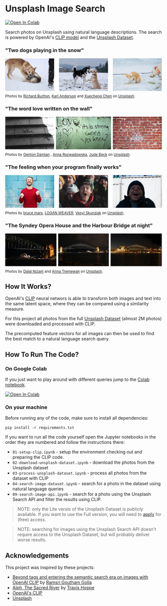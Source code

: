 # Unsplash Image Search

[![Open In Colab](https://colab.research.google.com/assets/colab-badge.svg)](https://colab.research.google.com/github/haltakov/natural-language-image-search/blob/main/colab/unsplash-image-search.ipynb)

Search photos on Unsplash using natural language descriptions. The search is powered by OpenAI's [CLIP model](https://github.com/openai/CLIP) and the [Unsplash Dataset](https://unsplash.com/data).

### "Two dogs playing in the snow"

![Search results for "Two dogs playing in the snow"](images/example_dogs.png)
<sub>Photos by [Richard Burlton](https://unsplash.com/@richardworks?utm_source=NaturalLanguageImageSearch&utm_medium=referral), [Karl Anderson](https://unsplash.com/@karlkiwi90?utm_source=NaturalLanguageImageSearch&utm_medium=referral) and [Xuecheng Chen](https://unsplash.com/@samaritan_?utm_source=NaturalLanguageImageSearch&utm_medium=referral) on [Unsplash](https://unsplash.com/?utm_source=NaturalLanguageImageSearch&utm_medium=referral).</sub>

### "The word love written on the wall"

![Search results for "The word love written on the wall"](images/example_love.png)
<sub>Photos by [Genton Damian](https://unsplash.com/@damiangenton96?utm_source=NaturalLanguageImageSearch&utm_medium=referral) , [Anna Rozwadowska](https://unsplash.com/@arozwadowska?utm_source=NaturalLanguageImageSearch&utm_medium=referral), [Jude Beck](https://unsplash.com/@judebeck?utm_source=NaturalLanguageImageSearch&utm_medium=referral) on [Unsplash](https://unsplash.com/?utm_source=NaturalLanguageImageSearch&utm_medium=referral).</sub>

### "The feeling when your program finally works"

![Search results for "The feeling when your program finally works"](images/example_feeling.png)
<sub>Photos by [bruce mars](https://unsplash.com/@brucemars?utm_source=NaturalLanguageImageSearch&utm_medium=referral), [LOGAN WEAVER](https://unsplash.com/@lgnwvr?utm_source=NaturalLanguageImageSearch&utm_medium=referral), [Vasyl Skunziak](https://unsplash.com/@vskvsk1?utm_source=NaturalLanguageImageSearch&utm_medium=referral) on [Unsplash](https://unsplash.com/?utm_source=NaturalLanguageImageSearch&utm_medium=referral).</sub>

### "The Syndey Opera House and the Harbour Bridge at night"

![Search results for "The Syndey Opera House and the Harbour Bridge at night"](images/example_sydney.png)
<sub>Photos by [Dalal Nizam](https://unsplash.com/@dilson?utm_source=NaturalLanguageImageSearch&utm_medium=referral) and [Anna Tremewan](https://unsplash.com/@annatre?utm_source=NaturalLanguageImageSearch&utm_medium=referral) on [Unsplash](https://unsplash.com/?utm_source=NaturalLanguageImageSearch&utm_medium=referral).</sub>

## How It Works?

OpenAI's [CLIP](https://openai.com/blog/clip/) neural networs is able to transform both images and text into the same latent space, where they can be compared using a similarity measure.

For this project all photos from the full [Unsplash Dataset](https://unsplash.com/data) (almost 2M photos) were downloaded and processed with CLIP.

The precomputed feature vectors for all images can then be used to find the best match to a natural language search query.

## How To Run The Code?

### On Google Colab

If you just want to play around with different queries jump to the [Colab notebook](https://colab.research.google.com/github/haltakov/natural-language-image-search/blob/main/colab/unsplash-image-search.ipynb).

[![Open In Colab](https://colab.research.google.com/assets/colab-badge.svg)](https://colab.research.google.com/github/haltakov/natural-language-image-search/blob/main/colab/unsplash-image-search.ipynb)

### On your machine

Before running any of the code, make sure to install all dependencies:

```
pip install -r requirements.txt
```

If you want to run all the code yourself open the Jupyter notebooks in the order they are numbered and follow the instructions there:

- `01-setup-clip.ipynb` - setup the environment checking out and preparing the CLIP code.
- `02-download-unsplash-dataset.ipynb` - download the photos from the Unsplash dataset
- `03-process-unsplash-dataset.ipynb` - process all photos from the dataset with CLIP
- `04-search-image-dataset.ipynb` - search for a photo in the dataset using natural language queries
- `09-search-image-api.ipynb` - search for a photo using the Unsplash Search API and filter the results using CLIP.

> NOTE: only the Lite versio of the Unsplash Dataset is publicly available. If you want to use the Full version, you will need to [apply](https://unsplash.com/data) for (free) access.

> NOTE: searching for images using the Unsplash Search API doesn't require access to the Unsplash Dataset, but will probably deliver worse results.

## Acknowledgements

This project was inspired by these projects:

- [Beyond tags and entering the semantic search era on images with OpenAI CLIP](https://towardsdatascience.com/beyond-tags-and-entering-the-semantic-search-era-on-images-with-openai-clip-1f7d629a9978) by [Ramsri Goutham Golla](https://twitter.com/ramsri_goutham)
- [Alph, The Sacred River](https://github.com/thoppe/alph-the-sacred-river) by [Travis Hoppe](https://twitter.com/metasemantic)
- [OpenAI's CLIP](https://github.com/openai/CLIP)
- [Unsplash](https://unsplash.com/)
